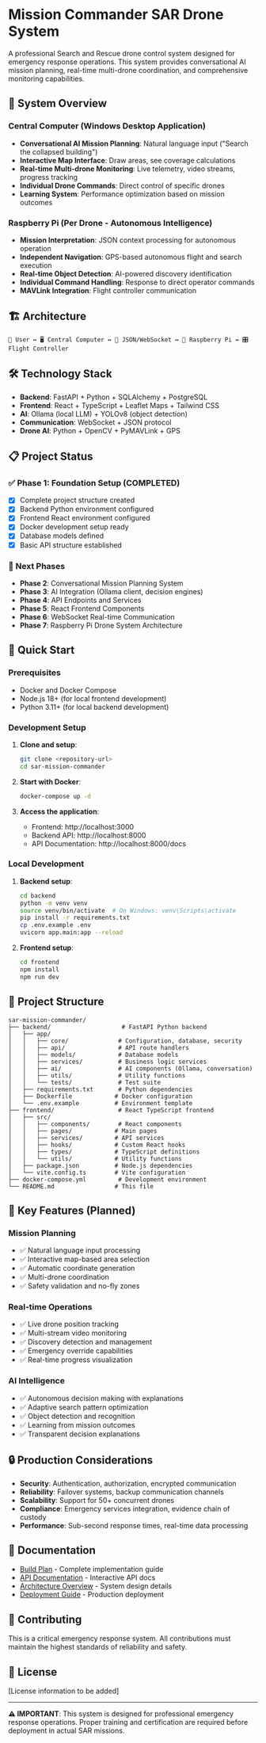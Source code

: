 # Mission Commander SAR Drone System

A professional Search and Rescue drone control system designed for emergency response operations. This system provides conversational AI mission planning, real-time multi-drone coordination, and comprehensive monitoring capabilities.

## 🚁 System Overview

### Central Computer (Windows Desktop Application)
- **Conversational AI Mission Planning**: Natural language input ("Search the collapsed building")
- **Interactive Map Interface**: Draw areas, see coverage calculations  
- **Real-time Multi-drone Monitoring**: Live telemetry, video streams, progress tracking
- **Individual Drone Commands**: Direct control of specific drones
- **Learning System**: Performance optimization based on mission outcomes

### Raspberry Pi (Per Drone - Autonomous Intelligence)
- **Mission Interpretation**: JSON context processing for autonomous operation
- **Independent Navigation**: GPS-based autonomous flight and search execution
- **Real-time Object Detection**: AI-powered discovery identification
- **Individual Command Handling**: Response to direct operator commands
- **MAVLink Integration**: Flight controller communication

## 🏗️ Architecture

```
👤 User ↔ 🖥️ Central Computer ↔ 📡 JSON/WebSocket ↔ 🚁 Raspberry Pi ↔ 🎛️ Flight Controller
```

## 🛠️ Technology Stack

- **Backend**: FastAPI + Python + SQLAlchemy + PostgreSQL
- **Frontend**: React + TypeScript + Leaflet Maps + Tailwind CSS  
- **AI**: Ollama (local LLM) + YOLOv8 (object detection)
- **Communication**: WebSocket + JSON protocol
- **Drone AI**: Python + OpenCV + PyMAVLink + GPS

## 📋 Project Status

### ✅ Phase 1: Foundation Setup (COMPLETED)
- [x] Complete project structure created
- [x] Backend Python environment configured
- [x] Frontend React environment configured  
- [x] Docker development setup ready
- [x] Database models defined
- [x] Basic API structure established

### 🔄 Next Phases
- **Phase 2**: Conversational Mission Planning System
- **Phase 3**: AI Integration (Ollama client, decision engines)
- **Phase 4**: API Endpoints and Services
- **Phase 5**: React Frontend Components
- **Phase 6**: WebSocket Real-time Communication
- **Phase 7**: Raspberry Pi Drone System Architecture

## 🚀 Quick Start

### Prerequisites
- Docker and Docker Compose
- Node.js 18+ (for local frontend development)
- Python 3.11+ (for local backend development)

### Development Setup

1. **Clone and setup**:
   ```bash
   git clone <repository-url>
   cd sar-mission-commander
   ```

2. **Start with Docker**:
   ```bash
   docker-compose up -d
   ```

3. **Access the application**:
   - Frontend: http://localhost:3000
   - Backend API: http://localhost:8000
   - API Documentation: http://localhost:8000/docs

### Local Development

1. **Backend setup**:
   ```bash
   cd backend
   python -m venv venv
   source venv/bin/activate  # On Windows: venv\Scripts\activate
   pip install -r requirements.txt
   cp .env.example .env
   uvicorn app.main:app --reload
   ```

2. **Frontend setup**:
   ```bash
   cd frontend
   npm install
   npm run dev
   ```

## 📁 Project Structure

```
sar-mission-commander/
├── backend/                    # FastAPI Python backend
│   ├── app/
│   │   ├── core/              # Configuration, database, security
│   │   ├── api/               # API route handlers
│   │   ├── models/            # Database models
│   │   ├── services/          # Business logic services
│   │   ├── ai/                # AI components (Ollama, conversation)
│   │   ├── utils/             # Utility functions
│   │   └── tests/             # Test suite
│   ├── requirements.txt       # Python dependencies
│   ├── Dockerfile            # Docker configuration
│   └── .env.example          # Environment template
├── frontend/                  # React TypeScript frontend
│   ├── src/
│   │   ├── components/        # React components
│   │   ├── pages/            # Main pages
│   │   ├── services/         # API services
│   │   ├── hooks/            # Custom React hooks
│   │   ├── types/            # TypeScript definitions
│   │   └── utils/            # Utility functions
│   ├── package.json          # Node.js dependencies
│   └── vite.config.ts        # Vite configuration
├── docker-compose.yml         # Development environment
└── README.md                 # This file
```

## 🎯 Key Features (Planned)

### Mission Planning
- ✅ Natural language input processing
- ✅ Interactive map-based area selection
- ✅ Automatic coordinate generation
- ✅ Multi-drone coordination
- ✅ Safety validation and no-fly zones

### Real-time Operations  
- ✅ Live drone position tracking
- ✅ Multi-stream video monitoring
- ✅ Discovery detection and management
- ✅ Emergency override capabilities
- ✅ Real-time progress visualization

### AI Intelligence
- ✅ Autonomous decision making with explanations
- ✅ Adaptive search pattern optimization  
- ✅ Object detection and recognition
- ✅ Learning from mission outcomes
- ✅ Transparent decision explanations

## 🔒 Production Considerations

- **Security**: Authentication, authorization, encrypted communication
- **Reliability**: Failover systems, backup communication channels
- **Scalability**: Support for 50+ concurrent drones
- **Compliance**: Emergency services integration, evidence chain of custody
- **Performance**: Sub-second response times, real-time data processing

## 📖 Documentation

- [Build Plan](Build_plan.md) - Complete implementation guide
- [API Documentation](http://localhost:8000/docs) - Interactive API docs
- [Architecture Overview](docs/architecture.md) - System design details
- [Deployment Guide](docs/deployment.md) - Production deployment

## 🤝 Contributing

This is a critical emergency response system. All contributions must maintain the highest standards of reliability and safety.

## 📄 License

[License information to be added]

---

**⚠️ IMPORTANT**: This system is designed for professional emergency response operations. Proper training and certification are required before deployment in actual SAR missions.